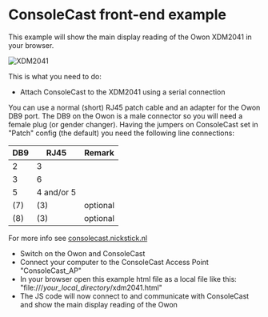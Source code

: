 ConsoleCast front-end example
=======================

This example will show the main display reading of the Owon XDM2041 in your browser.

![XDM2041](https://consolecast.nickstick.nl/assets/img/owon.png)

This is what you need to do:

- Attach ConsoleCast to the XDM2041 using a serial connection

You can use a normal (short) RJ45 patch cable and an adapter for the Owon DB9 port. The DB9 on the Owon is a male connector so you will need a female plug (or gender changer). Having the jumpers on ConsoleCast set in "Patch" config (the default) you need the following line connections:

| DB9 | RJ45 | Remark |
| --- | --- | --- |
| 2 | 3 |
| 3 | 6 |
| 5 | 4 and/or 5 |
| (7) | (3) | optional
| (8) | (3) | optional

For more info see [consolecast.nickstick.nl](https://consolecast.nickstick.nl)

- Switch on the Owon and ConsoleCast
- Connect your computer to the ConsoleCast Access Point "ConsoleCast_AP"
- In your browser open this example html file as a local file like this: "file:///_your_local_directory_/xdm2041.html"
- The JS code will now connect to and communicate with ConsoleCast and show the main display reading of the Owon
